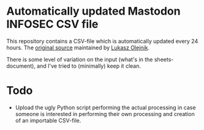 # Automatically updated Mastodon INFOSEC CSV file
This repository contains a CSV-file which is automatically updated every 24 hours. The [original source](https://docs.google.com/spreadsheets/d/1t13k5_cNhP9_TgoUmqDZk2ROkWkF6Bg3O5269vKIqWw/view) maintained by [Lukasz Olejnik](https://mastodon.social/@lukOlejnik).

There is some level of variation on the input (what's in the sheets-document), and I've tried to (minimally) keep it clean.
# Todo
- Upload the ugly Python script performing the actual processing in case someone is interested in performing their own processing and creation of an importable CSV-file.
